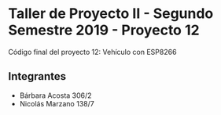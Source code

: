 # Taller de Proyecto II - Segundo Semestre 2019 - Proyecto 12
Código final del proyecto 12: Vehículo con ESP8266

## Integrantes
 - Bárbara Acosta 306/2
 - Nicolás Marzano 138/7
